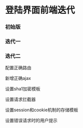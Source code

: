 # 登陆界面前端迭代

### 初始版



### 迭代一



### 迭代二

配置正确路由

新增正确ajax

设置sha1加密模板

设置请求拦截器

设置session和cookie机制的存储模板

设置错误请求时的用户提示